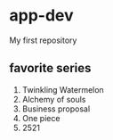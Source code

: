 # app-dev
My first repository
## favorite series
1. Twinkling Watermelon
2. Alchemy of souls
3. Business proposal
4. One piece
5. 2521
